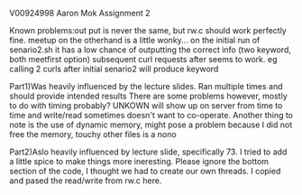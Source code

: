 V00924998
Aaron Mok
Assignment 2

Known problems:out put is never the same, but rw.c should work perfectly fine.
meetup on the otherhand is a little wonky... on the initial run of senario2.sh it has a low
chance of outputting the correct info (two keyword, both meetfirst option)
subsequent curl requests after seems to work. eg calling 2 curls after initial senario2 will produce keyword

Part1)Was heavily influenced by the lecture slides. Ran multiple times and should provide intended results
There are some problems however, mostly to do with timing probably? UNKOWN will show up on server from time to time
and write/read sometimes doesn't want to co-operate. Another thing to note is the use of dynamic memory, might pose
a problem because I did not free the memory, touchy other files is a nono

Part2)Aslo heavily influenced by lecture slide, specifically 73. I tried to add a little spice to make things more
ineresting. Please ignore the bottom section of the code, I thought we had to create our own threads. I copied and
pased the read/write from rw.c here.
